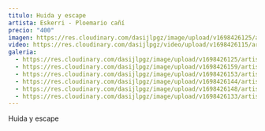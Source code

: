 ```yaml
---
titulo: Huida y escape
artista: Eskerri - Ploemario cañí
precio: "400"
imagen: https://res.cloudinary.com/dasijlpgz/image/upload/v1698426125/artistas/Eskerri%20-%20Ploemario%20ca%C3%B1%C3%AD/13_Huida%20y%20escape/P1070337.jpg
video: https://res.cloudinary.com/dasijlpgz/video/upload/v1698426115/artistas/Eskerri%20-%20Ploemario%20ca%C3%B1%C3%AD/13_Huida%20y%20escape/Sin_t%C3%ADtulo_1-1.mp4
galeria:
  - https://res.cloudinary.com/dasijlpgz/image/upload/v1698426125/artistas/Eskerri%20-%20Ploemario%20ca%C3%B1%C3%AD/13_Huida%20y%20escape/P1070337.jpg
  - https://res.cloudinary.com/dasijlpgz/image/upload/v1698426159/artistas/Eskerri%20-%20Ploemario%20ca%C3%B1%C3%AD/13_Huida%20y%20escape/P1070350.jpg
  - https://res.cloudinary.com/dasijlpgz/image/upload/v1698426153/artistas/Eskerri%20-%20Ploemario%20ca%C3%B1%C3%AD/13_Huida%20y%20escape/P1070348.jpg
  - https://res.cloudinary.com/dasijlpgz/image/upload/v1698426144/artistas/Eskerri%20-%20Ploemario%20ca%C3%B1%C3%AD/13_Huida%20y%20escape/P1070343.jpg
  - https://res.cloudinary.com/dasijlpgz/image/upload/v1698426148/artistas/Eskerri%20-%20Ploemario%20ca%C3%B1%C3%AD/13_Huida%20y%20escape/P1070345.jpg
  - https://res.cloudinary.com/dasijlpgz/image/upload/v1698426133/artistas/Eskerri%20-%20Ploemario%20ca%C3%B1%C3%AD/13_Huida%20y%20escape/P1070339.jpg
---
```

H﻿uida y escape